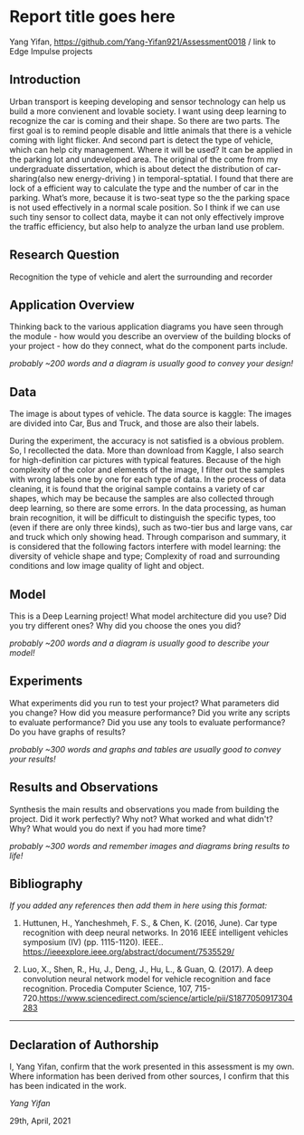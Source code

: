 # Report title goes here

Yang Yifan, https://github.com/Yang-Yifan921/Assessment0018 / link to Edge Impulse projects

## Introduction
Urban transport is keeping developing and sensor technology can help us build a more convienent and lovable society. I want using deep learning to recognize the car is coming and their shape. So there are two parts. The first goal is to remind people disable and little animals  that there is a vehicle coming with light  flicker. And second part is detect the type of vehicle, which can help city management.
Where it will be used? It can be applied in the parking lot and undeveloped area.
The original of the come from my undergraduate dissertation, which is about detect the distribution of car-sharing(also new energy-driving ) in temporal-sptatial. I found that there are lock of a efficient way to calculate the type and the number of car in the parking. What’s more, because it is two-seat type so the the parking space is not used effectively in a normal scale position. So I think if we can use such tiny sensor to collect data, maybe it can not only effectively improve the traffic efficiency, but also help to analyze the urban land use problem. 


## Research Question

Recognition the type of vehicle and alert the surrounding and recorder


## Application Overview
Thinking back to the various application diagrams you have seen through the module - how would you describe an overview of the building blocks of your project - how do they connect, what do the component parts include.

*probably ~200 words and a diagram is usually good to convey your design!*

## Data

The image is about types of vehicle. The data source is kaggle: The images are divided into Car, Bus and Truck, and those are also their labels. 

During the experiment, the accuracy is not satisfied is a obvious problem. So, I recollected the data. More than download from Kaggle, I also search for high-definition car pictures with typical features. Because of the high complexity of the color and elements of the image, I filter out the samples with wrong labels one by one for each type of data.
In the process of data cleaning, it is found that the original sample contains a variety of car shapes, which may be because the samples are also collected through deep learning, so there are some errors. In the data processing, as human brain recognition, it will be difficult to distinguish the specific types, too (even if there are only three kinds), such as two-tier bus and large vans, car and truck which only showing head. Through comparison and summary, it is considered that the following factors interfere with model learning: the diversity of vehicle shape and type; Complexity of road and surrounding conditions and low image quality of light and object.



## Model
This is a Deep Learning project! What model architecture did you use? Did you try different ones? Why did you choose the ones you did?

*probably ~200 words and a diagram is usually good to describe your model!*

## Experiments
What experiments did you run to test your project? What parameters did you change? How did you measure performance? Did you write any scripts to evaluate performance? Did you use any tools to evaluate performance? Do you have graphs of results? 

*probably ~300 words and graphs and tables are usually good to convey your results!*

## Results and Observations
Synthesis the main results and observations you made from building the project. Did it work perfectly? Why not? What worked and what didn't? Why? What would you do next if you had more time?  

*probably ~300 words and remember images and diagrams bring results to life!*

## Bibliography
*If you added any references then add them in here using this format:*

1. Huttunen, H., Yancheshmeh, F. S., & Chen, K. (2016, June). Car type recognition with deep neural networks. In 2016 IEEE intelligent vehicles symposium (IV) (pp. 1115-1120). IEEE.. https://ieeexplore.ieee.org/abstract/document/7535529/

2. Luo, X., Shen, R., Hu, J., Deng, J., Hu, L., & Guan, Q. (2017). A deep convolution neural network model for vehicle recognition and face recognition. Procedia Computer Science, 107, 715-720.https://www.sciencedirect.com/science/article/pii/S1877050917304283

----

## Declaration of Authorship

I, Yang Yifan, confirm that the work presented in this assessment is my own. Where information has been derived from other sources, I confirm that this has been indicated in the work.


*Yang Yifan*

29th, April, 2021 

